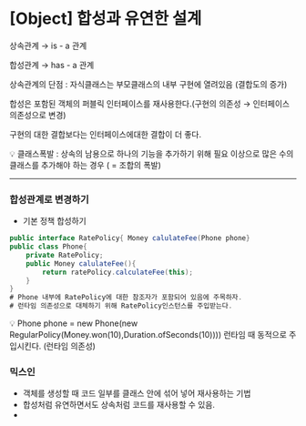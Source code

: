 # [Object] 합성과 유연한 설계

상속관계 → is - a 관계

합성관계 → has - a 관계

상속관계의 단점 : 자식클래스는 부모클래스의 내부 구현에 열려있음 (결합도의 증가)

합성은 포함된 객체의 퍼블릭 인터페이스를 재사용한다.(구현의 의존성 → 인터페이스 의존성으로 변경)

구현의 대한 결합보다는 인터페이스에대한 결합이 더 좋다.

<aside>
💡 클래스폭발 : 상속의 남용으로 하나의 기능을 추가하기 위해 필요 이상으로 많은 수의 클래스를 추가해야 하는 경우 ( = 조합의 폭발)

</aside>

---

### 합성관계로 변경하기

- 기본 정책 합성하기

```java
public interface RatePolicy{ Money calulateFee(Phone phone}
public class Phone{
	private RatePolicy;
	public Money calulateFee(){
		return ratePolicy.calculateFee(this);
	}
}
# Phone 내부에 RatePolicy에 대한 참조자가 포함되어 있음에 주목하자.
# 런타임 의존성으로 대체하기 위해 RatePolicy인스턴스를 주입받는다.
```

<aside>
💡 Phone phone = new Phone(new RegularPolicy(Money.won(10),Duration.ofSeconds(10))))
런타임 때 동적으로 주입시킨다. (런타임 의존성)

</aside>

### 믹스인

- 객체를 생성할 때 코드 일부를 클래스 안에 섞어 넣어 재사용하는 기법
- 합성처럼 유연하면서도 상속처럼 코드를 재사용할 수 있음.
-
